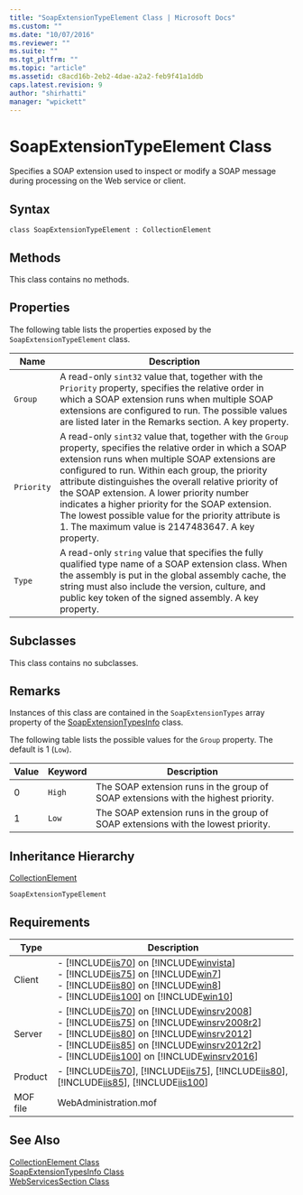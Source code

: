```yaml
---
title: "SoapExtensionTypeElement Class | Microsoft Docs"
ms.custom: ""
ms.date: "10/07/2016"
ms.reviewer: ""
ms.suite: ""
ms.tgt_pltfrm: ""
ms.topic: "article"
ms.assetid: c8acd16b-2eb2-4dae-a2a2-feb9f41a1ddb
caps.latest.revision: 9
author: "shirhatti"
manager: "wpickett"
---
```

# SoapExtensionTypeElement Class
Specifies a SOAP extension used to inspect or modify a SOAP message during processing on the Web service or client.  
  
## Syntax  
  
```vbs  
class SoapExtensionTypeElement : CollectionElement  
```  
  
## Methods  
 This class contains no methods.  
  
## Properties  
 The following table lists the properties exposed by the `SoapExtensionTypeElement` class.  
  
|Name|Description|  
|----------|-----------------|  
|`Group`|A read-only `sint32` value that, together with the `Priority` property, specifies the relative order in which a SOAP extension runs when multiple SOAP extensions are configured to run. The possible values are listed later in the Remarks section. A key property.|  
|`Priority`|A read-only `sint32` value that, together with the `Group` property, specifies the relative order in which a SOAP extension runs when multiple SOAP extensions are configured to run. Within each group, the priority attribute distinguishes the overall relative priority of the SOAP extension. A lower priority number indicates a higher priority for the SOAP extension. The lowest possible value for the priority attribute is 1. The maximum value is 2147483647. A key property.|  
|`Type`|A read-only `string` value that specifies the fully qualified type name of a SOAP extension class. When the assembly is put in the global assembly cache, the string must also include the version, culture, and public key token of the signed assembly. A key property.|  
  
## Subclasses  
 This class contains no subclasses.  
  
## Remarks  
 Instances of this class are contained in the `SoapExtensionTypes` array property of the [SoapExtensionTypesInfo](../wmi-provider/soapextensiontypesinfo-class.md) class.  
  
 The following table lists the possible values for the `Group` property. The default is 1 (`Low`).  
  
|Value|Keyword|Description|  
|-----------|-------------|-----------------|  
|0|`High`|The SOAP extension runs in the group of SOAP extensions with the highest priority.|  
|1|`Low`|The SOAP extension runs in the group of SOAP extensions with the lowest priority.|  
  
## Inheritance Hierarchy  
 [CollectionElement](../wmi-provider/collectionelement-class.md)  
  
 `SoapExtensionTypeElement`  
  
## Requirements  
  
|Type|Description|  
|----------|-----------------|  
|Client|-   [!INCLUDE[iis70](../wmi-provider/includes/iis70-md.md)] on [!INCLUDE[winvista](../wmi-provider/includes/winvista-md.md)]<br />-   [!INCLUDE[iis75](../wmi-provider/includes/iis75-md.md)] on [!INCLUDE[win7](../wmi-provider/includes/win7-md.md)]<br />-   [!INCLUDE[iis80](../wmi-provider/includes/iis80-md.md)] on [!INCLUDE[win8](../wmi-provider/includes/win8-md.md)]<br />-   [!INCLUDE[iis100](../wmi-provider/includes/iis100-md.md)] on [!INCLUDE[win10](../wmi-provider/includes/win10-md.md)]|  
|Server|-   [!INCLUDE[iis70](../wmi-provider/includes/iis70-md.md)] on [!INCLUDE[winsrv2008](../wmi-provider/includes/winsrv2008-md.md)]<br />-   [!INCLUDE[iis75](../wmi-provider/includes/iis75-md.md)] on [!INCLUDE[winsrv2008r2](../wmi-provider/includes/winsrv2008r2-md.md)]<br />-   [!INCLUDE[iis80](../wmi-provider/includes/iis80-md.md)] on [!INCLUDE[winsrv2012](../wmi-provider/includes/winsrv2012-md.md)]<br />-   [!INCLUDE[iis85](../wmi-provider/includes/iis85-md.md)] on [!INCLUDE[winsrv2012r2](../wmi-provider/includes/winsrv2012r2-md.md)]<br />-   [!INCLUDE[iis100](../wmi-provider/includes/iis100-md.md)] on [!INCLUDE[winsrv2016](../wmi-provider/includes/winsrv2016-md.md)]|  
|Product|-   [!INCLUDE[iis70](../wmi-provider/includes/iis70-md.md)], [!INCLUDE[iis75](../wmi-provider/includes/iis75-md.md)], [!INCLUDE[iis80](../wmi-provider/includes/iis80-md.md)], [!INCLUDE[iis85](../wmi-provider/includes/iis85-md.md)], [!INCLUDE[iis100](../wmi-provider/includes/iis100-md.md)]|  
|MOF file|WebAdministration.mof|  
  
## See Also  
 [CollectionElement Class](../wmi-provider/collectionelement-class.md)   
 [SoapExtensionTypesInfo Class](../wmi-provider/soapextensiontypesinfo-class.md)   
 [WebServicesSection Class](../wmi-provider/webservicessection-class.md)